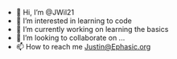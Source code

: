- 👋 Hi, I’m @JWil21
- 👀 I’m interested in learning to code
- 🌱 I’m currently working on learning the basics
- 💞️ I’m looking to collaborate on ...
- 📫 How to reach me Justin@Ephasic.org

<!---
JWil21/JWil21 is a ✨ special ✨ repository because its `README.md` (this file) appears on your GitHub profile.
You can click the Preview link to take a look at your changes.
--->

